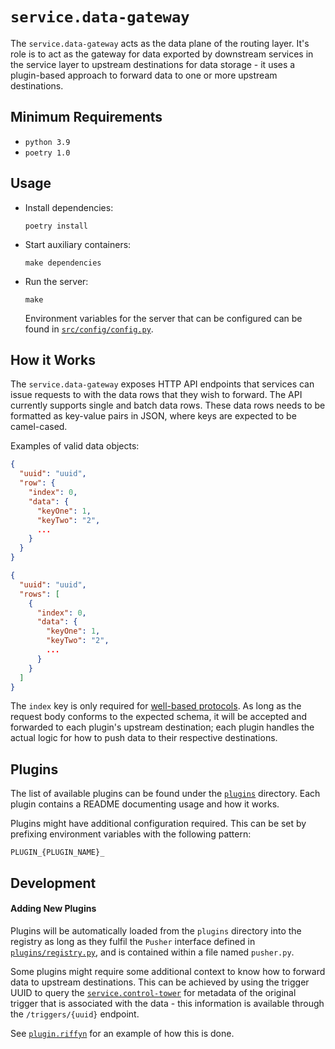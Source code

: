 # `service.data-gateway`

The `service.data-gateway` acts as the data plane of the routing layer. It's role is to act as the gateway for data exported by downstream services in the service layer to upstream destinations for data storage - it uses a plugin-based approach to forward data to one or more upstream destinations.

## Minimum Requirements

- `python 3.9`
- `poetry 1.0`

## Usage

- Install dependencies:

  ```
  poetry install
  ```

- Start auxiliary containers:

  ```
  make dependencies
  ```

- Run the server:

  ```
  make
  ```

  Environment variables for the server that can be configured can be found in [`src/config/config.py`](src/config/config.py).

## How it Works

The `service.data-gateway` exposes HTTP API endpoints that services can issue requests to with the data rows that they wish to forward. The API currently supports single and batch data rows. These data rows needs to be formatted as key-value pairs in JSON, where keys are expected to be camel-cased.

Examples of valid data objects:

```json
{
  "uuid": "uuid",
  "row": {
    "index": 0,
    "data": {
      "keyOne": 1,
      "keyTwo": "2",
      ...
    }
  }
}
```

```json
{
  "uuid": "uuid",
  "rows": [
    {
      "index": 0,
      "data": {
        "keyOne": 1,
        "keyTwo": "2",
        ...
      }
    }
  ]
}
```

The `index` key is only required for [well-based protocols](../../docs/protocols.md#well-based-protocols). As long as the request body conforms to the expected schema, it will be accepted and forwarded to each plugin's upstream destination; each plugin handles the actual logic for how to push data to their respective destinations.

## Plugins

The list of available plugins can be found under the [`plugins`](plugins) directory. Each plugin contains a README documenting usage and how it works.

Plugins might have additional configuration required. This can be set by prefixing environment variables with the following pattern:

```
PLUGIN_{PLUGIN_NAME}_
```

## Development

#### Adding New Plugins

Plugins will be automatically loaded from the `plugins` directory into the registry as long as they fulfil the `Pusher` interface defined in [`plugins/registry.py`](plugins/registry.py), and is contained within a file named `pusher.py`.

Some plugins might require some additional context to know how to forward data to upstream destinations. This can be achieved by using the trigger UUID to query the [`service.control-tower`](../control-tower) for metadata of the original trigger that is associated with the data - this information is available through the `/triggers/{uuid}` endpoint.

See [`plugin.riffyn`](plugins/riffyn/pusher.py) for an example of how this is done.
